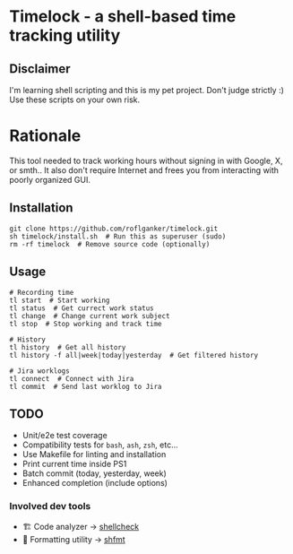 # Timelock - a shell-based time tracking utility


## Disclaimer

I'm learning shell scripting and this is my pet project.
Don't judge strictly :) Use these scripts on your own risk.


# Rationale

This tool needed to track working hours without signing in with Google,
X, or smth.. It also don't require Internet and frees you from interacting
with poorly organized GUI.


## Installation

```shell
git clone https://github.com/roflganker/timelock.git
sh timelock/install.sh  # Run this as superuser (sudo)
rm -rf timelock  # Remove source code (optionally)
```


## Usage

```shell
# Recording time
tl start  # Start working
tl status  # Get currect work status  
tl change  # Change current work subject
tl stop  # Stop working and track time

# History
tl history  # Get all history
tl history -f all|week|today|yesterday  # Get filtered history

# Jira worklogs
tl connect  # Connect with Jira
tl commit  # Send last worklog to Jira
```


## TODO

- Unit/e2e test coverage
- Compatibility tests for `bash`, `ash`, `zsh`, etc...
- Use Makefile for linting and installation
- Print current time inside PS1
- Batch commit (today, yesterday, week)
- Enhanced completion (include options)


### Involved dev tools

- 🏗️ Code analyzer -> [shellcheck](https://github.com/koalaman/shellcheck)
- 👗 Formatting utility -> [shfmt](https://github.com/mvdan/sh)

